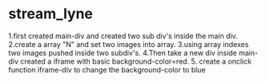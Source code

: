 # stream_lyne

1.first created main-div and created two sub div's inside the main div.
2.create a array "N" and set two images into array.
3.using array indexes two images pushed inside two subdiv's.
4.Then take a new div inside main-div created a iframe with basic background-color=red.
5. create a onclick function iframe-div to change the background-color to blue
